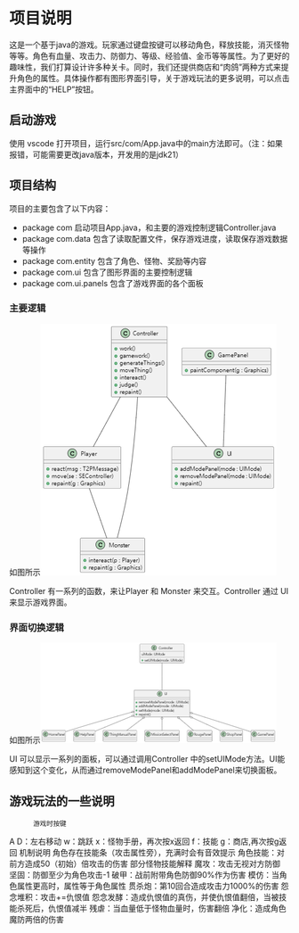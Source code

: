 # 项目说明

这是一个基于java的游戏。玩家通过键盘按键可以移动角色，释放技能，消灭怪物等等。角色有血量、攻击力、防御力、等级、经验值、金币等等属性。为了更好的趣味性，我们打算设计许多种关卡。同时，我们还提供商店和“肉鸽”两种方式来提升角色的属性。具体操作都有图形界面引导，关于游戏玩法的更多说明，可以点击主界面中的“HELP”按钮。

## 启动游戏
使用 vscode 打开项目，运行src/com/App.java中的main方法即可。（注：如果报错，可能需要更改java版本，开发用的是jdk21）

## 项目结构
项目的主要包含了以下内容：
* package com 启动项目App.java，和主要的游戏控制逻辑Controller.java
* package com.data 包含了读取配置文件，保存游戏进度，读取保存游戏数据等操作
* package com.entity 包含了角色、怪物、奖励等内容
* package com.ui 包含了图形界面的主要控制逻辑
* package com.ui.panels 包含了游戏界面的各个面板

### 主要逻辑

如图所示![](whole.png)

Controller 有一系列的函数，来让Player 和 Monster 来交互。Controller 通过 UI 来显示游戏界面。

### 界面切换逻辑

如图所示![](switch_panel.png)

UI 可以显示一系列的面板，可以通过调用Controller 中的setUIMode方法。UI能感知到这个变化，从而通过removeModePanel和addModePanel来切换面板。

## 游戏玩法的一些说明

          游戏时按键
A D：左右移动
w：跳跃
x：怪物手册，再次按x返回
f：技能
g：商店,再次按g返回
          机制说明
角色存在技能条（攻击属性旁），充满时会有音效提示
角色技能：对前方造成50（初始）倍攻击的伤害
       部分怪物技能解释
魔攻：攻击无视对方防御
坚固：防御至少为角色攻击-1
破甲：战前附带角色防御90%作为伤害
模仿：当角色属性更高时，属性等于角色属性
贯杀炮：第10回合造成攻击力1000%的伤害
怨念堆积：攻击+=仇恨值
怨念发酵：造成仇恨值的真伤，并使仇恨值翻倍，当被技能杀死后，仇恨值减半
残虐：当血量低于怪物血量时，伤害翻倍
净化：造成角色魔防两倍的伤害
